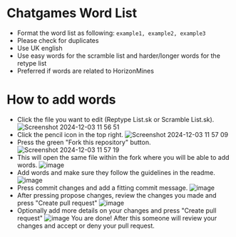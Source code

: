 # Chatgames Word List
- Format the word list as following: `example1, example2, example3`
- Please check for duplicates
- Use UK english
- Use easy words for the scramble list and harder/longer words for the retype list
- Preferred if words are related to HorizonMines


# How to add words 
- Click the file you want to edit (Reptype List.sk or Scramble List.sk).
![Screenshot 2024-12-03 11 56 51](https://github.com/user-attachments/assets/a43943a8-3a06-4adb-8603-8ccadda59e9d)
- Click the pencil icon in the top right.
![Screenshot 2024-12-03 11 57 09](https://github.com/user-attachments/assets/b4468856-32ba-452e-a245-5f1535b9684e)
- Press the green "Fork this repository" button.
![Screenshot 2024-12-03 11 57 19](https://github.com/user-attachments/assets/27fd5ac1-432a-4a4c-b2e1-207662079222)
- This will open the same file within the fork where you will be able to add words.
![image](https://github.com/user-attachments/assets/335071cd-186f-4857-bcd4-0e8710abdfab)
- Add words and make sure they follow the guidelines in the readme.
![image](https://github.com/user-attachments/assets/4abd8e9b-68c8-4108-a274-9f0441480966)
- Press commit changes and add a fitting commit message.
![image](https://github.com/user-attachments/assets/fd9cf4cc-daf2-454a-8c0e-5c689405e3f5)
- After pressing propose changes, review the changes you made and press "Create pull request"
![image](https://github.com/user-attachments/assets/0a650dca-7011-4db6-aa06-ca86ad649f11)
- Optionally add more details on your changes and press "Create pull request"
![image](https://github.com/user-attachments/assets/694a9818-6483-424d-b807-b323a65e887a)
You are done! After this someone will review your changes and accept or deny your pull request.



